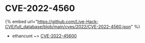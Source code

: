 # CVE-2022-4560
{% embed url="https://github.com/Live-Hack-CVE/full_database/blob/main/cves/2022/CVE-2022-4560.json" %}

* ethancunt ~> [CVE-2022-45600](https://www.alice-snow.ru/2022/database/cve-2022-4560/cve-2022-45600-ethancunt)